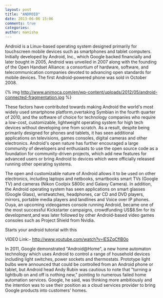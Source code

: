 ```yaml
---
layout: post
title: "ANDROID"
date: 2013-06-06 15:06
comments: true
categories: 
author: manisha
---
```

Android is a Linux-based operating system designed primarily for touchscreen mobile devices such as smartphones and tablet computers. Initially developed by Android, Inc., which Google backed financially and later bought in 2005, Android was unveiled in 2007 along with the founding of the Open Handset Alliance: a consortium of hardware, software, and telecommunication companies devoted to advancing open standards for mobile devices. The first Android-powered phone was sold in October 2008.


{% img http://www.animoca.com/en/wp-content/uploads/2012/05/android-connected-fragmentation.jpg %}






These factors have contributed towards making Android the world's most widely used smartphone platform,overtaking Symbian in the fourth quarter of 2010, and the software of choice for technology companies who require a low-cost, customizable, lightweight operating system for high tech devices without developing one from scratch. As a result, despite being primarily designed for phones and tablets, it has seen additional applications on televisions, games consoles, digital cameras and other electronics. Android's open nature has further encouraged a large community of developers and enthusiasts to use the open source code as a foundation for community-driven projects, which add new features for advanced users or bring Android to devices which were officially released running other operating systems.


The open and customizable nature of Android allows it to be used on other electronics, including laptops and netbooks, smartbooks smart TVs (Google TV) and cameras (Nikon Coolpix S800c and Galaxy Camera). In addition, the Android operating system has seen applications on smart glasses (Google Glass), wristwatches, headphones, car CD and DVD players, mirrors, portable media players and landlines and Voice over IP phones. Ouya, an upcoming videogames console running Android, became one of the most successful Kickstarter campaigns, crowdfunding US$8.5m for its development,and was later followed by other Android-based video games consoles such as Project Shield from Nvidia.

Starts your android tutorial with this

VIDEO Link:- http://www.youtube.com/watch?v=lESZqCflB0o 

In 2011, Google demonstrated "Android@Home", a new home automaton technology which uses Android to control a range of household devices including light switches, power sockets and thermostats. Prototype light bulbs were announced that could be controlled from an Android phone or tablet, but Android head Andy Rubin was cautious to note that "turning a lightbulb on and off is nothing new," pointing to numerous failed home automation services. Google, he said, was thinking more ambitiously and the intention was to use their position as a cloud services provider to bring Google products into customers' homes.
